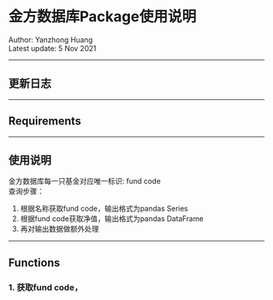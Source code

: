 # 金方数据库Package使用说明
Author: Yanzhong Huang  
Latest update: 5 Nov 2021
___
## 更新日志

___
## Requirements

___
## 使用说明
金方数据库每一只基金对应唯一标识: fund code  
查询步骤：
1. 根据名称获取fund code，输出格式为pandas Series
2. 根据fund code获取净值，输出格式为pandas DataFrame
3. 再对输出数据做额外处理
___
## Functions
### 1. 获取fund code，

